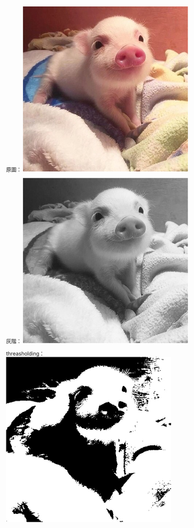 原圖：
![GitHub Logo](/pig.jpg)

灰階：
![GitHub Logo](/pig_gray.jpg)

threasholding：
![GitHub Logo](/pig_threshold.jpg)
